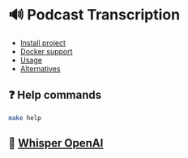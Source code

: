 # 🔊 Podcast Transcription

- [Install project](./docs/install.md)
- [Docker support]("./docs/docker-support.md")
- [Usage](./docs/usage.md)
- [Alternatives](./docs/alternatives.md)

## ❓ Help commands

```bash
make help
```

## 🧪 [Whisper OpenAI](https://github.com/openai/whisper)
